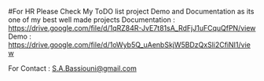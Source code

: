 #For HR
Please Check My ToDO list project Demo and Documentation as its one of my best well made projects
Documentation : https://drive.google.com/file/d/1qRZ84R-JvE7t81sA_RdFjJ1uFCquQfPN/view
Demo : https://drive.google.com/file/d/1oWyb5Q_uAenbSkjW5BDzQxSli2CfiNI1/view

For Contact : S.A.Bassiouni@gmail.com
